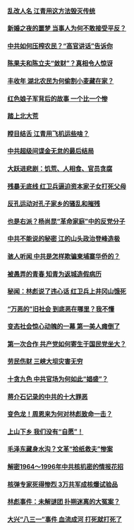 #### [乱改人名 江青用这方法毁灭传统](../pages/prog1695/a103386323.md) 
#### [新婚之夜的噩梦 当事人为何不敢接受平反？](../pages/prog1695/a103386318.md) 
#### [中共如何压榨农民？“高官讲话”告诉你](../pages/prog1695/a103385405.md) 
#### [陈果夫和陈立夫“敛财”？真相令人惊讶](../pages/prog1695/a103385390.md) 
#### [丰收年 湖北农民为何偷割小麦藏在家？](../pages/prog1695/a103384134.md) 
#### [红色娘子军背后的故事 一个比一个惨](../pages/prog1695/a103384119.md) 
#### [踏上北大荒](../pages/prog1695/a103383172.md) 
#### [瞠目结舌 江青用飞机运些啥？](../pages/prog1695/a103383168.md) 
#### [中共超级间谍金无怠的最后结局](../pages/prog1695/a103382206.md) 
#### [大跃进悲剧：饥荒、人相食、官员贪腐](../pages/prog1695/a103382186.md) 
#### [残暴无底线 红卫兵逼迫资本家子女打死父母](../pages/prog1695/a103381293.md) 
#### [反孔运动对孔子家乡的骚乱和摧残](../pages/prog1695/a103381287.md) 
#### [也是右派？杨尚昆“革命家庭”中的反党分子](../pages/prog1695/a103380285.md) 
#### [中共不能说的秘密 江的山头政治登峰造极](../pages/prog1695/a103380266.md) 
#### [骇人听闻 中共是怎样欺骗柬埔寨华侨的？](../pages/prog1695/a103379241.md) 
#### [被愚弄的青春 知青为返城造假病历](../pages/prog1695/a103379219.md) 
#### [秘闻：林彪说了违心话 红卫兵上井冈山饿死](../pages/prog1695/a103377868.md) 
#### [“万恶的”旧社会 到底恶在哪里？我不懂](../pages/prog1695/a103377878.md) 
#### [变态社会惊心动魄的一幕 第一美人瘫倒了](../pages/prog1695/a103376949.md) 
#### [第一次合作 共产党如何寄生于国民党坐大？](../pages/prog1695/a103376944.md) 
#### [劳民伤财 三峡大坝灾害无穷](../pages/prog1695/a103376141.md) 
#### [十贪九色 中共官场为何如此“娼盛”？](../pages/prog1695/a103376133.md) 
#### [蒋介石记录的中共的十大罪恶](../pages/prog1695/a103375240.md) 
#### [变色龙！周恩来为何对林彪致命一击？](../pages/prog1695/a103375221.md) 
#### [上山下乡 我们没有“自愿”！](../pages/prog1695/a103374243.md) 
#### [毛泽东藏身水沟？文革“拾纸救夫”惨案](../pages/prog1695/a103374188.md) 
#### [解密1964～1996年中共核机密的情报花招](../pages/prog1695/a103373205.md) 
#### [核弹专家死得惨烈 3万共军成核爆试验品](../pages/prog1695/a103373180.md) 
#### [林彪事件：未解谜团 扑朔迷离的大冤案？](../pages/prog1695/a103371735.md) 
#### [大兴“八三一”事件 血流成河 打死就打死了](../pages/prog1695/a103371730.md) 
